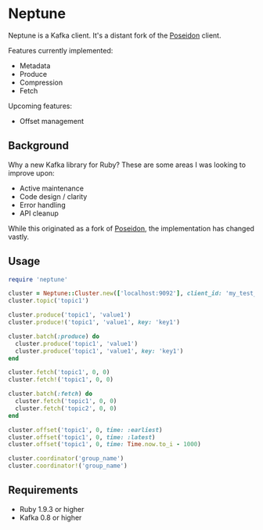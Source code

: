 # Neptune

Neptune is a Kafka client. It's a distant fork of the [Poseidon](http://github.com/bpot/poseidon)
client.

Features currently implemented:
* Metadata
* Produce
* Compression
* Fetch

Upcoming features:
* Offset management

## Background

Why a new Kafka library for Ruby?  These are some areas I was looking to improve upon:
* Active maintenance
* Code design / clarity
* Error handling
* API cleanup

While this originated as a fork of [Poseidon](http://github.com/bpot/poseidon), the
implementation has changed vastly.

## Usage

```ruby
require 'neptune'

cluster = Neptune::Cluster.new(['localhost:9092'], client_id: 'my_test_producer')
cluster.topic('topic1')

cluster.produce('topic1', 'value1')
cluster.produce!('topic1', 'value1', key: 'key1')

cluster.batch(:produce) do
  cluster.produce('topic1', 'value1')
  cluster.produce('topic1', 'value1', key: 'key1')
end

cluster.fetch('topic1', 0, 0)
cluster.fetch!('topic1', 0, 0)

cluster.batch(:fetch) do
  cluster.fetch('topic1', 0, 0)
  cluster.fetch('topic2', 0, 0)
end

cluster.offset('topic1', 0, time: :earliest)
cluster.offset('topic1', 0, time: :latest)
cluster.offset('topic1', 0, time: Time.now.to_i - 1000)

cluster.coordinator('group_name')
cluster.coordinator!('group_name')
```

## Requirements

* Ruby 1.9.3 or higher
* Kafka 0.8 or higher